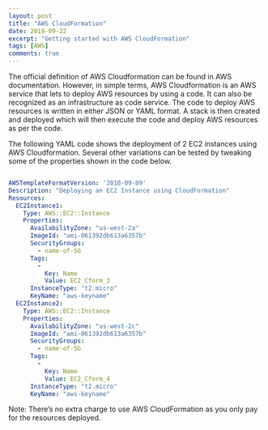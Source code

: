 ```yaml
---
layout: post
title: "AWS CloudFormation"
date: 2019-09-22
excerpt: "Getting started with AWS CloudFormation"
tags: [AWS]
comments: true
---
```


The official definition of AWS Cloudformation can be found in AWS documentation. 
However, in simple terms, AWS Cloudformation is an AWS service that lets to deploy AWS resources by using a code. 
It can also be recognized as an infrastructure as code service. The code to deploy AWS resources is written in either JSON or YAML format. 
A stack is then created and deployed which will then execute the code and deploy AWS resources as per the code.

The following YAML code shows the deployment of 2 EC2 instances using AWS Cloudformation. 
Several other variations can be tested by tweaking some of the properties shown in the code below.

``` yml

AWSTemplateFormatVersion: '2010-09-09'
Description: "Deploying an EC2 Instance using CloudFormation"
Resources:
  EC2Instance1:
    Type: AWS::EC2::Instance
    Properties:
      AvailabilityZone: "us-west-2a"
      ImageId: "ami-061392db613a6357b"
      SecurityGroups: 
        - name-of-SG
      Tags: 
        -
          Key: Name
          Value: EC2_Cform_3
      InstanceType: "t2.micro"
      KeyName: "aws-keyname"
  EC2Instance2:
    Type: AWS::EC2::Instance
    Properties:
      AvailabilityZone: "us-west-2c"
      ImageId: "ami-061392db613a6357b"
      SecurityGroups: 
        - name-of-SG
      Tags: 
        -
          Key: Name
          Value: EC2_Cform_4
      InstanceType: "t2.micro"
      KeyName: "aws-keyname"


```

Note: There’s no extra charge to use AWS CloudFormation as you only pay for the resources deployed.
